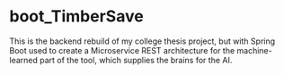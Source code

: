 # boot_TimberSave
This is the backend rebuild of my college thesis project, but with Spring Boot used to create a Microservice REST architecture for the machine-learned part of the tool, which supplies the brains for the AI.
